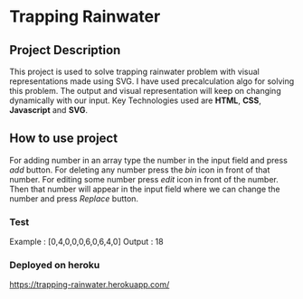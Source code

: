 # Trapping Rainwater

## Project Description

This project is used to solve trapping rainwater problem with visual representations made using SVG. I have used precalculation algo for solving this problem. The output and visual representation will keep on changing dynamically with our input. Key Technologies used are **HTML**, **CSS**, **Javascript** and **SVG**.

## How to use project

For adding number in an array type the number in the input field and press *add* button. For deleting any number press the *bin* icon in front of that number. For editing some number press *edit* icon in front of the number. Then that number will appear in the input field where we can change the number and press *Replace* button.

### Test

Example : [0,4,0,0,0,6,0,6,4,0]
Output : 18

### Deployed on heroku

https://trapping-rainwater.herokuapp.com/
